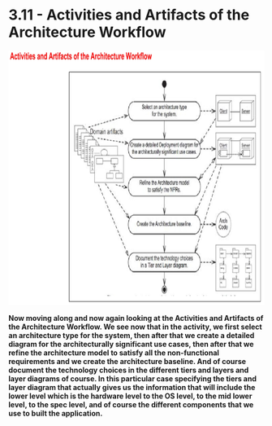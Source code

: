 # 3.11 - Activities and Artifacts of the Architecture Workflow

<img src="/images/03_11_01.jpg" width="800" height="500">

**Now moving along and now again looking at the Activities and Artifacts of the Architecture Workflow. We see now that in the activity, we first select an architecture type for the system, then after that we create a detailed diagram for the architecturally significant use cases, then after that we refine the architecture model to satisfy all the non-functional requirements and we create the architecture baseline. And of course document the technology choices in the different tiers and layers and layer diagrams of course. In this particular case specifying the tiers and layer diagram that actually gives us the information that will include the lower level which is the hardware level to the OS level, to the mid lower level, to the spec level, and of course the different components that we use to built the application.**